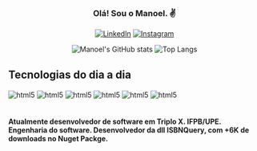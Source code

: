 
<div style="display: inline_block" align="center">

### Olá! Sou o Manoel. ✌️

[![LinkedIn](https://img.shields.io/badge/LinkedIn-0077B5?style=for-the-badge&logo=linkedin&logoColor=white)](https://www.linkedin.com/in/manoel-victor-silva-lira-832442283/)
[![Instagram](https://img.shields.io/badge/Instagram-E4405F?style=for-the-badge&logo=instagram&logoColor=white)](https://www.instagram.com/victordw.bbc/)

![Manoel's GitHub stats](https://github-readme-stats.vercel.app/api?username=manoel0810&show_icons=true&theme=radical)
![Top Langs](https://github-readme-stats.vercel.app/api/top-langs/?username=manoel0810&layout=compact&theme=radical)

</div>


## Tecnologias do dia a dia

<div style="display: inline_block">
<img align="center" alt="html5" src = "https://img.shields.io/badge/C%23-239120?style=for-the-badge&logo=c-sharp&logoColor=white"/>
<img align="center" alt="html5" src = "https://img.shields.io/badge/.NET-5C2D91?style=for-the-badge&logo=.net&logoColor=white"/>
<img align="center" alt="html5" src = "https://img.shields.io/badge/Java-ED8B00?style=for-the-badge&logo=openjdk&logoColor=white"/>
<img align="center" alt="html5"
 src = "https://img.shields.io/badge/Python-3776AB?style=for-the-badge&logo=python&logoColor=white"/>
<img align="center" alt="html5" src = "https://img.shields.io/badge/SQLite-07405E?style=for-the-badge&logo=sqlite&logoColor=white"/>
<img align="center" alt="html5" src = "https://img.shields.io/badge/MySQL-00000F?style=for-the-badge&logo=mysql&logoColor=white"/>
</div><br/>

#### Atualmente desenvolvedor de software em Triplo X. IFPB/UPE. Engenharia do software. Desenvolvedor da dll ISBNQuery, com +6K de downloads no Nuget Packge.


